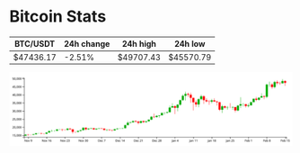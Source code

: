 # Bitcoin Stats

BTC/USDT|24h change|24h high|24h low|
|---|---|---|---|
|$47436.17|-2.51%|$49707.43|$45570.79|

<img src="./chart.svg">
